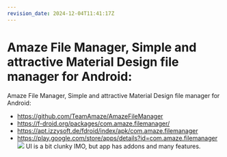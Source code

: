 ```yaml
---
revision_date: 2024-12-04T11:41:17Z
---
```

# Amaze File Manager, Simple and attractive Material Design file manager for Android:
Amaze File Manager, Simple and attractive Material Design file manager for Android:
* https://github.com/TeamAmaze/AmazeFileManager
* https://f-droid.org/packages/com.amaze.filemanager/
* https://apt.izzysoft.de/fdroid/index/apk/com.amaze.filemanager
* https://play.google.com/store/apps/details?id=com.amaze.filemanager
![](https://f-droid.org/repo/com.amaze.filemanager/en-US/phoneScreenshots/2.png)
UI is a bit clunky IMO, but app has addons and many features.